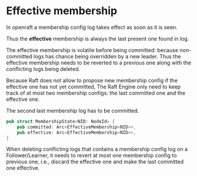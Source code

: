 # Effective membership

In openraft a membership config log takes effect as soon as it is seen.

Thus the **effective** membership is always the last present one found in log.

The effective membership is volatile before being committed:
because non-committed logs has chance being overridden by a new leader.
Thus the effective membership needs to be reverted to a previous one along with
the conflicting logs being deleted.

Because Raft does not allow to propose new membership config if the
effective one has not yet committed,
The Raft Engine only need to keep track of at most two membership configs: the last
committed one and the effective one.

The second last membership log has to be committed.

```rust
pub struct MembershipState<NID: NodeId> {
    pub committed: Arc<EffectiveMembership<NID>>,
    pub effective: Arc<EffectiveMembership<NID>>,
}
```

When deleting conflicting logs that contains a membership config log on a
Follower/Learner, it needs to revert at most one membership config to previous
one, i.e., discard the effective one and make the last committed one effective.

